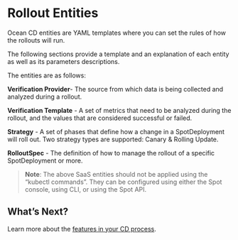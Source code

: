 # Rollout Entities

Ocean CD entities are YAML templates where you can set the rules of how the rollouts will run.  

The following sections provide a template and an explanation of each entity as well as its parameters descriptions.  

The entities are as follows:   

**Verification Provider**- The source from which data is being collected and analyzed during a rollout.

**Verification Template** - A set of metrics that need to be analyzed during the rollout, and the values that are considered successful or failed.

**Strategy** - A set of phases that define how a change in a SpotDeployment will roll out. Two strategy types are supported: Canary & Rolling Update.  

**RolloutSpec** - The definition of how to manage the rollout of a specific SpotDeployment or more.

> **Note**: The above SaaS entities should not be applied using the “kubectl commands”. They can be configured using either the Spot console, using CLI, or using the Spot API.

## What’s Next?

Learn more about the [features in your CD process](ocean-cd/concepts-features/).
